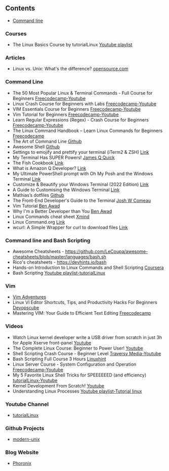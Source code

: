 ## Contents

* [Command line](#command-line)

### Courses

- The Linux Basics Course by tutorialLinux [Youtube playlist](https://youtube.com/playlist?list=PLtK75qxsQaMLZSo7KL-PmiRarU7hrpnwK&si=VPkHlOth0rXihSQ3)


### Articles

- Linux vs. Unix: What's the difference? [opensource.com](https://opensource.com/article/18/5/differences-between-linux-and-unix)

### Command Line
- The 50 Most Popular Linux & Terminal Commands - Full Course for Beginners [Freecodecamp-Youtube](https://youtu.be/ZtqBQ68cfJc?si=0CcP0uudrIJHzeJF)
- Linux Crash Course for Beginners with Labs [Freecodecamp-Youtube](https://youtu.be/6WatcfENsOU?si=g_-zHg7GD1er2Hay)
- VIM Essentials Course for Beginners [Freecodecamp-Youtube](https://youtu.be/JYNA9j8SXs4?si=k7xUXZf0dOsBfn-f)
- Vim Tutorial for Beginners [Freecodecamp-Youtube](https://youtu.be/RZ4p-saaQkc?si=P-RDruckbvayL0Yq)
- Learn Regular Expressions (Regex) - Crash Course for Beginners [Freecodecamp-Youtube](https://youtu.be/ZfQFUJhPqMM?si=KUjwaZi6P3_iJ355)
- The Linux Command Handbook – Learn Linux Commands for Beginners [Freecodecamp](https://www.freecodecamp.org/news/the-linux-commands-handbook/)
- The Art of Command Line [Github](https://github.com/jlevy/the-art-of-command-line)
- Awesome Shell [Github](https://github.com/alebcay/awesome-shell)
- Settings to emojify and prettify your terminal (iTerm2 & ZSH) [Link](https://www.stefanjudis.com/blog/declutter-emojify-and-prettify-your-iterm2-terminal/)
- My Terminal Has SUPER Powers! [James Q Quick](https://jamesqquick.hashnode.dev/my-terminal-has-super-powers)
- The Fish Cookbook [Link](https://github.com/jorgebucaran/cookbook.fish)
- What is Amazon Q Developer? [Link](https://docs.aws.amazon.com/amazonq/latest/qdeveloper-ug/what-is.html)
- My Ultimate PowerShell prompt with Oh My Posh and the Windows Terminal [Link](https://www.hanselman.com/blog/my-ultimate-powershell-prompt-with-oh-my-posh-and-the-windows-terminal)
- Customize & Beautify your Windows Terminal (2022 Edition) [Link](https://dev.to/ansonh/customize-beautify-your-windows-terminal-2022-edition-541l)
- A Guide to Customising the Windows Terminal [Link](https://freshman.tech/windows-terminal-guide/)
- Mathias’s dotfiles [Github](https://github.com/mathiasbynens/dotfiles)
- The Front-End Developer's Guide to the Terminal [Josh W Comeau](https://www.joshwcomeau.com/javascript/terminal-for-js-devs/)
- Vim Tutorial [Ben Awad](https://youtu.be/IiwGbcd8S7I?si=YJSHbYO1Ly76zSuu)
- Why I'm a Better Developer than You [Ben Awad](https://youtu.be/4WTV6ZCY4qo?si=13ET3dWMPVbAARbZ)
- Linux Commands cheat sheet [Xmind](https://xmind.app/m/WwtB/)
- Linux Command.org [Link](https://linuxcommand.org/index.php)
- wcurl: A Simple Wrapper for curl to download files [Link](https://blog.techiescamp.com/docs/wcurl/)

### Command line and Bash Scripting


- Awesome Cheatsheets - https://github.com/LeCoupa/awesome-cheatsheets/blob/master/languages/bash.sh
- Rico's cheatsheets - https://devhints.io/bash
- Hands-on Introduction to Linux Commands and Shell Scripting [Coursera](https://www.coursera.org/learn/hands-on-introduction-to-linux-commands-and-shell-scripting)
- Bash Scripting [Youtube playlist-tutorialLinux](https://youtube.com/playlist?list=PLtK75qxsQaMIlFCcFZpTBLnaCJ0I0uiaY&si=3w-46XDLIdFWmTGl)

### Vim
- [Vim Adventures](https://vim-adventures.com/)
- Linux VI Editor Shortcuts, Tips, and Productivity Hacks For Beginners [Devopscube](https://devopscube.com/linux-vi-editor-shortcuts-beginners/)
- Mastering VIM: Your Guide to Efficient Text Editing [Freecodecamp](https://www.freecodecamp.org/news/mastering-vim-your-guide-to-efficient-text-editing/)

### Videos
- Watch Linux kernel developer write a USB driver from scratch in just 3h for Apple Xserve front-panel [Youtube](https://youtu.be/IXBC85SGC0Q?si=ACB-XsY_u8DJargo)
- The Complete Linux Course: Beginner to Power User! [Youtube](https://youtu.be/wBp0Rb-ZJak?si=GH5-j9EyxiOOMI3Q)
- Shell Scripting Crash Course - Beginner Level [Traversy Media-Youtube](https://youtu.be/v-F3YLd6oMw?si=o7K65yM5Ja8h84Jl)
- Bash Scripting Full Course 3 Hours [Linuxhint](https://youtu.be/e7BufAVwDiM?si=nSxwCJxOz0D9cOHd)
- Linux Server Course - System Configuration and Operation [Freecodecamp-Youtube](https://youtu.be/WMy3OzvBWc0?si=NPlHW41edJd8wX2_)
- My 5 Favorite Linux Shell Tricks for SPEEEEEED (and efficiency) [tutorialLinux-Youtube](https://youtu.be/V8EUdia_kOE?si=Zuulv_oh5uH9PH8S)
- Kernel Development From Scratch! [Youtube](https://youtube.com/playlist?list=PLrGN1Qi7t67V-9uXzj4VSQCffntfvn42v&si=GdTwYmuoHiJDq3dY)
- Understanding Linux Processes [Youtube playlist-Tutorial linux](https://youtube.com/playlist?list=PLtK75qxsQaMKLUENMaPlD_O2qS8ZBGjuy&si=hqOwSMNnpVvX8siC)

### Youtube Channel
- [tutorialLinux](https://www.youtube.com/c/tutoriaLinux/playlists)

### Github Projects
- [modern-unix](https://github.com/ibraheemdev/modern-unix)

### Blog Website
- [Phoronix](https://www.phoronix.com/)